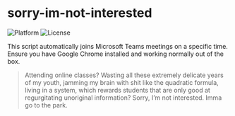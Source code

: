 # sorry-im-not-interested
![Platform](https://img.shields.io/badge/platform-macOS-lightgrey)
![License](https://img.shields.io/badge/license-Unlicense-lightgrey)

This script automatically joins Microsoft Teams meetings on a specific time. Ensure you have Google Chrome installed and working normally out of the box.

> Attending online classes? Wasting all these extremely delicate years of my youth, jamming my brain with shit like the quadratic formula, living in a system, which rewards students that are only good at regurgitating unoriginal information? Sorry, I’m not interested. Imma go to the park.
